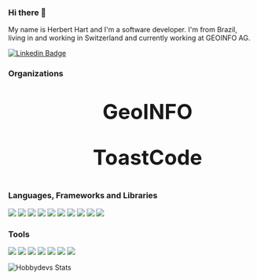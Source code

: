 ### Hi there 👋

<!--
[![Linkedin Badge](https://img.shields.io/badge/-Herbert%20Hart%20-0e76a8?style=flat-square&logo=Linkedin&logoColor=white)](https://linkedin.com/in/herbert-hart)
[![Website Badge](https://img.shields.io/badge/Portfolio%20Website-3b5998?style=flat-square&logo=google-chrome&logoColor=white)](https://iampavangandhi.github.io/)
[![Twitter Badge](https://img.shields.io/badge/-@iampavangandhi-00acee?style=flat-square&logo=Twitter&logoColor=white)](https://twitter.com/iampavangandhi)
[![Instagram Badge](https://img.shields.io/badge/-@iampavangandhi-e4405f?style=flat-square&logo=Instagram&logoColor=white)](https://instagram.com/iampavangandhi/)
[![Telegram Badge](https://img.shields.io/badge/-@iampavangandhi-0088cc?style=flat-square&logo=Telegram&logoColor=white)](https://t.me/iampavangandhi)
-->

My name is Herbert Hart and I'm a software developer. I'm from Brazil, living in and working in Switzerland and currently working at GEOINFO AG. 

[![Linkedin Badge](https://img.shields.io/badge/-Herbert%20Hart%20-0e76a8?style=flat-square&logo=Linkedin&logoColor=white)](https://linkedin.com/in/herbert-hart)

### Organizations


<p style="text-align:center;font-size: 3em;">&nbsp;&nbsp;&nbsp;<img src="https://www.google.com/s2/favicons?sz=32&domain_url=geoinfo.ch"
  width="16"
  height="16"
  style="float:left;vertical-align: middle;">
  <b>GeoINFO</b>
</p>

<p style="text-align:center;font-size: 3em">&nbsp;&nbsp;&nbsp;<img src="https://www.google.com/s2/favicons?sz=32&domain_url=toast-code.com"
  width="16"
  height="16"
  style="float:left;vertical-align: middle;">
  <b>ToastCode</b>
</p>

### Languages, Frameworks and Libraries

![](https://img.shields.io/badge/-JavaScript-F7DF1E?style=flat&logo=JavaScript&logoColor=white&textColor=black)
![](https://img.shields.io/badge/-TypeScript-007ACC?style=flat&logo=TypeScript&logoColor=white)
![](https://img.shields.io/badge/-Node.js-339933?style=flat&logo=Node.js&logoColor=white)
![](https://img.shields.io/badge/-Angular-DD0031?style=flat&logo=Angular&logoColor=white)
![](https://img.shields.io/badge/-PostgreSQL-336791?style=flat&logo=firebase&logoColor=white)
![](https://img.shields.io/badge/-React-61DAFB?style=flat&logo=react&logoColor=white)
![](https://img.shields.io/badge/-GraphQL-E10098?style=flat&logo=graphql&logoColor=white)
![](https://img.shields.io/badge/-HTML5-E34F26?style=flat&logo=html5&logoColor=white)
![](https://img.shields.io/badge/-CSS3-1572B6?style=flat&logo=css3&logoColor=white)
![](https://img.shields.io/badge/-Webpack-8DD6F9?style=flat&logo=webpack&logoColor=white)

### Tools

![](https://img.shields.io/badge/-MacOS-999999?style=flat&logo=apple&logoColor=white)
![](https://img.shields.io/badge/-IntelliJ%20IDEA-000000?style=flat&logo=IntelliJ%20IDEA&logoColor=white)
![](https://img.shields.io/badge/-Spotify-1ED760?style=flat&logo=spotify&logoColor=white)
![](https://img.shields.io/badge/-Google%20Chrome-4285F4?style=flat&logo=google-chrome&logoColor=white)
![](https://img.shields.io/badge/-Slack-4A154B?style=flat&logo=slack&logoColor=white)
![](https://img.shields.io/badge/-Google%20Cloud-4285F4?style=flat&logo=google-cloud&logoColor=white)
![](https://img.shields.io/badge/-Firebase-FFCA28?style=flat&logo=firebase&logoColor=white)

![Hobbydevs Stats](https://github-readme-stats.vercel.app/api?username=hobbydevs&hide_title=true&show_icons=true&icon_color=333&title_color=333&text_color=777&count_private=true&include_all_commits=true)


